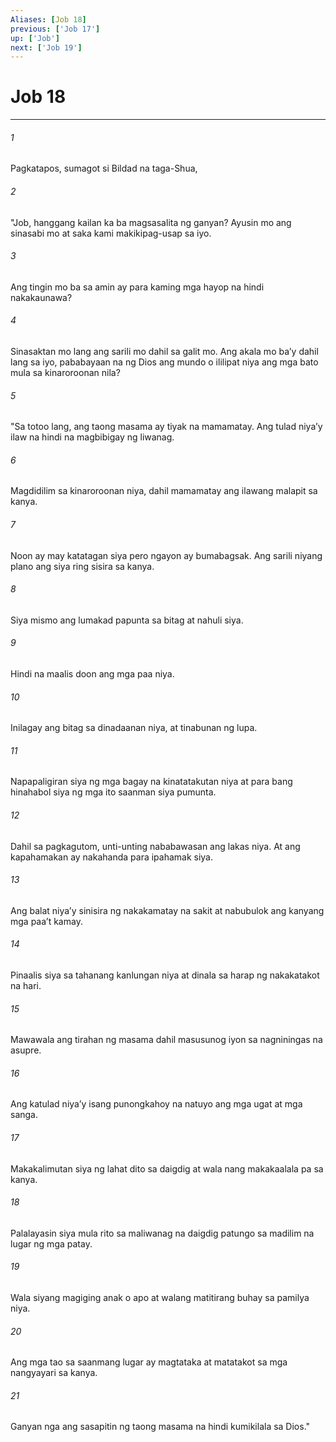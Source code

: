 ```yaml
---
Aliases: [Job 18]
previous: ['Job 17']
up: ['Job']
next: ['Job 19']
---
```

# Job 18

***






















###### 1 










Pagkatapos, sumagot si Bildad na taga-Shua, 





















###### 2 










"Job, hanggang kailan ka ba magsasalita ng ganyan? Ayusin mo ang sinasabi mo at saka kami makikipag-usap sa iyo. 





















###### 3 










Ang tingin mo ba sa amin ay para kaming mga hayop na hindi nakakaunawa? 





















###### 4 










Sinasaktan mo lang ang sarili mo dahil sa galit mo. Ang akala mo baʼy dahil lang sa iyo, pababayaan na ng Dios ang mundo o ililipat niya ang mga bato mula sa kinaroroonan nila? 





















###### 5 










"Sa totoo lang, ang taong masama ay tiyak na mamamatay. Ang tulad niyaʼy ilaw na hindi na magbibigay ng liwanag. 





















###### 6 










Magdidilim sa kinaroroonan niya, dahil mamamatay ang ilawang malapit sa kanya. 





















###### 7 










Noon ay may katatagan siya pero ngayon ay bumabagsak. Ang sarili niyang plano ang siya ring sisira sa kanya. 





















###### 8 










Siya mismo ang lumakad papunta sa bitag at nahuli siya. 





















###### 9 










Hindi na maalis doon ang mga paa niya. 





















###### 10 










Inilagay ang bitag sa dinadaanan niya, at tinabunan ng lupa. 





















###### 11 










Napapaligiran siya ng mga bagay na kinatatakutan niya at para bang hinahabol siya ng mga ito saanman siya pumunta. 





















###### 12 










Dahil sa pagkagutom, unti-unting nababawasan ang lakas niya. At ang kapahamakan ay nakahanda para ipahamak siya. 





















###### 13 










Ang balat niyaʼy sinisira ng nakakamatay na sakit at nabubulok ang kanyang mga paaʼt kamay. 





















###### 14 










Pinaalis siya sa tahanang kanlungan niya at dinala sa harap ng nakakatakot na hari. 





















###### 15 










Mawawala ang tirahan ng masama dahil masusunog iyon sa nagniningas na asupre. 





















###### 16 










Ang katulad niyaʼy isang punongkahoy na natuyo ang mga ugat at mga sanga. 





















###### 17 










Makakalimutan siya ng lahat dito sa daigdig at wala nang makakaalala pa sa kanya. 





















###### 18 










Palalayasin siya mula rito sa maliwanag na daigdig patungo sa madilim na lugar ng mga patay. 





















###### 19 










Wala siyang magiging anak o apo at walang matitirang buhay sa pamilya niya. 





















###### 20 










Ang mga tao sa saanmang lugar ay magtataka at matatakot sa mga nangyayari sa kanya. 





















###### 21 










Ganyan nga ang sasapitin ng taong masama na hindi kumikilala sa Dios."
